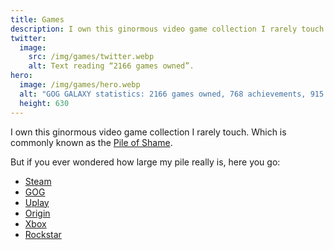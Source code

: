```yaml
---
title: Games
description: I own this ginormous video game collection I rarely touch. Which is commonly known as the Pile of Shame.
twitter:
  image:
    src: /img/games/twitter.webp
    alt: Text reading “2166 games owned”.
hero:
  image: /img/games/hero.webp
  alt: "GOG GALAXY statistics: 2166 games owned, 768 achievements, 915 hours played."
  height: 630
---
```


I own this ginormous video game collection I rarely touch. Which is commonly known as the [Pile of Shame](https://www.urbandictionary.com/define.php?term=Pile%20of%20shame).

But if you ever wondered how large my pile really is, here you go:

* [Steam](https://steamcommunity.com/id/mvsde/)
* [GOG](https://www.gog.com/u/mvsde)
* [Uplay](https://club.ubisoft.com/profile/mvsde)
* [Origin](https://www.origin.com/gbr/en-us/profile/user/BobyAWXzmLlf6NasXubNEw--)
* [Xbox](https://account.xbox.com/en-us/profile?gamertag=mvsde)
* [Rockstar](https://socialclub.rockstargames.com/member/mvs_de)
